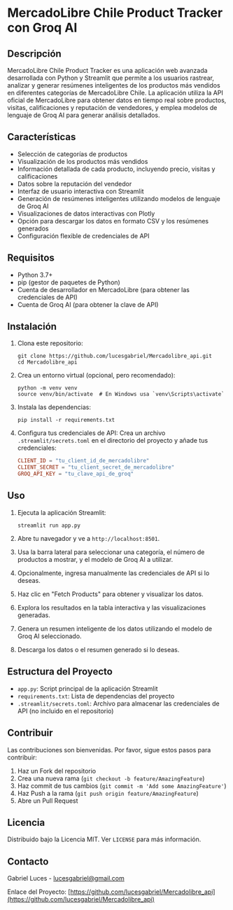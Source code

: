 # MercadoLibre Chile Product Tracker con Groq AI

## Descripción
MercadoLibre Chile Product Tracker es una aplicación web avanzada desarrollada con Python y Streamlit que permite a los usuarios rastrear, analizar y generar resúmenes inteligentes de los productos más vendidos en diferentes categorías de MercadoLibre Chile. La aplicación utiliza la API oficial de MercadoLibre para obtener datos en tiempo real sobre productos, visitas, calificaciones y reputación de vendedores, y emplea modelos de lenguaje de Groq AI para generar análisis detallados.

## Características
- Selección de categorías de productos
- Visualización de los productos más vendidos
- Información detallada de cada producto, incluyendo precio, visitas y calificaciones
- Datos sobre la reputación del vendedor
- Interfaz de usuario interactiva con Streamlit
- Generación de resúmenes inteligentes utilizando modelos de lenguaje de Groq AI
- Visualizaciones de datos interactivas con Plotly
- Opción para descargar los datos en formato CSV y los resúmenes generados
- Configuración flexible de credenciales de API

## Requisitos
- Python 3.7+
- pip (gestor de paquetes de Python)
- Cuenta de desarrollador en MercadoLibre (para obtener las credenciales de API)
- Cuenta de Groq AI (para obtener la clave de API)

## Instalación

1. Clona este repositorio:
   ```
   git clone https://github.com/lucesgabriel/Mercadolibre_api.git
   cd Mercadolibre_api
   ```

2. Crea un entorno virtual (opcional, pero recomendado):
   ```
   python -m venv venv
   source venv/bin/activate  # En Windows usa `venv\Scripts\activate`
   ```

3. Instala las dependencias:
   ```
   pip install -r requirements.txt
   ```

4. Configura tus credenciales de API:
   Crea un archivo `.streamlit/secrets.toml` en el directorio del proyecto y añade tus credenciales:
   ```toml
   CLIENT_ID = "tu_client_id_de_mercadolibre"
   CLIENT_SECRET = "tu_client_secret_de_mercadolibre"
   GROQ_API_KEY = "tu_clave_api_de_groq"
   ```

## Uso

1. Ejecuta la aplicación Streamlit:
   ```
   streamlit run app.py
   ```

2. Abre tu navegador y ve a `http://localhost:8501`.

3. Usa la barra lateral para seleccionar una categoría, el número de productos a mostrar, y el modelo de Groq AI a utilizar.

4. Opcionalmente, ingresa manualmente las credenciales de API si lo deseas.

5. Haz clic en "Fetch Products" para obtener y visualizar los datos.

6. Explora los resultados en la tabla interactiva y las visualizaciones generadas.

7. Genera un resumen inteligente de los datos utilizando el modelo de Groq AI seleccionado.

8. Descarga los datos o el resumen generado si lo deseas.

## Estructura del Proyecto
- `app.py`: Script principal de la aplicación Streamlit
- `requirements.txt`: Lista de dependencias del proyecto
- `.streamlit/secrets.toml`: Archivo para almacenar las credenciales de API (no incluido en el repositorio)

## Contribuir
Las contribuciones son bienvenidas. Por favor, sigue estos pasos para contribuir:

1. Haz un Fork del repositorio
2. Crea una nueva rama (`git checkout -b feature/AmazingFeature`)
3. Haz commit de tus cambios (`git commit -m 'Add some AmazingFeature'`)
4. Haz Push a la rama (`git push origin feature/AmazingFeature`)
5. Abre un Pull Request

## Licencia
Distribuido bajo la Licencia MIT. Ver `LICENSE` para más información.

## Contacto
Gabriel Luces - lucesgabriel@gmail.com

Enlace del Proyecto: [https://github.com/lucesgabriel/Mercadolibre_api](https://github.com/lucesgabriel/Mercadolibre_api)
